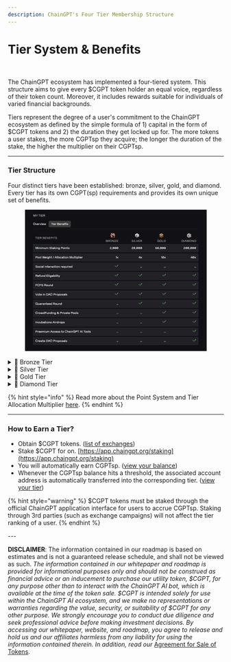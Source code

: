 ```yaml
---
description: ChainGPT's Four Tier Membership Structure
---
```


# Tier System & Benefits

<figure><img src="../.gitbook/assets/Partnership announcement  [Template] (1).gif" alt=""><figcaption></figcaption></figure>

The ChainGPT ecosystem has implemented a four-tiered system. This structure aims to give every $CGPT token holder an equal voice, regardless of their token count. Moreover, it includes rewards suitable for individuals of varied financial backgrounds.

Tiers represent the degree of a user's commitment to the ChainGPT ecosystem as defined by the simple formula of 1) capital in the form of $CGPT tokens and 2) the duration they get locked up for. The more tokens a user stakes, the more CGPTsp they acquire; the longer the duration of the stake, the higher the multiplier on their CGPTsp.

***

### Tier Structure

Four distinct tiers have been established: bronze, silver, gold, and diamond. Every tier has its own CGPT(sp) requirements and provides its own unique set of benefits.

<figure><img src="../.gitbook/assets/Tier_Benefits.png" alt=""><figcaption></figcaption></figure>

<details>

<summary>🥉 Bronze Tier</summary>

_This entry-level tier is explicitly designed for users with limited capital capacities._&#x20;

_**Points Required:** >2,000+_\
\
&#xNAN;_**ChainGPT AI Ecosystem Benefits:**_\
&#xNAN;_- Freemium AI Tools Access: No_\
_- DAO Voting Rights: Yes_\
_- Can Create DAO Proposals: No_\
_- Free Incubation Airdrops: No_\
_- Early Access to ChainGPT Apps: No_\
\
&#xNAN;_**ChainGPT Pad Benefits:**_\
\- _Pool Weight: 1x Allocation Multiplier_\
\- _Refund Eligibility: Yes, 100%_\
\- _Participation rounds: #2 (FCFS)_&#x20;

The Bronze tier does not provide access to the _**first/guaranteed round.** &#x4D;_&#x65;mbers in this tier group are granted the right to only participate in the second/FCFS (First-Come-First-Serve) round. Occasionally, social campaigns (via Gleam / Galxe / TaskOn) will be launched in tandem with new IDO releases that will allow bronze-tier members to earn whitelist allocations for the first rounds.

</details>

<details>

<summary>🥈 Silver Tier</summary>

### 🥈 Silver Tier

_Silver is the second level tier and the first one that provides guaranteed access to the first round of participation in IDOs._

_**Points Required:** 20,000+_\
\
&#xNAN;_**ChainGPT AI Ecosystem Benefits:**_\
&#xNAN;_- Freemium AI Tools Access: No_\
_- DAO Voting Rights: Yes_\
_- Can Create DAO Proposals: No_\
_- Free Incubation Airdrops: No_\
_- Early Access to ChainGPT Apps: No_\
\
&#xNAN;_**ChainGPT Pad Benefits:**_\
\- _Pool Weight: Minimum 4x Allocation Multiplier_\
\- _Refund Eligibility: Yes, 100%_\
\- _Participation rounds: #1 and #2 (Guaranteed and FCFS)_

The most commonly sought-after level due to the inclusion into all IDO rounds. Silver tier members are also granted a guaranteed whitelist placement for the launch of ChainGPT's official NFT collection.

</details>

<details>

<summary>🥇 Gold Tier</summary>

### 🥇 Gold Tier

_Gold is the second highest tier and the first one that provides access to premium early-stage crowdfunding and private sales._

_**Points Required:** 50,000+_\
\
&#xNAN;_**ChainGPT AI Ecosystem Benefits:**_\
&#xNAN;_- Freemium AI Tools Access: No_\
_- DAO Voting Rights: Yes_\
_- Can Create DAO Proposals: No_\
_- Free Incubation Airdrops: Yes_\
_- Early Access to ChainGPT Apps: Yes_\
\
&#xNAN;_**ChainGPT Pad Benefits:**_\
\- _Pool Weight: Minimum 10x Allocation Multiplier_\
\- _Refund Eligibility: Yes, 100%_\
\- _Participation rounds: #1 and #2 (Guaranteed and FCFS)_

In the Gold Tier, benefits for members expand to include opportunities for participating in pre-public stages of new project launches (private sales). Likewise, the Gold tier members will be guaranteed whitelist placements for participating in the official ChainGPT NFT collection launch.

One of the most appealing drivers of the Gold tier is the unlocked IDO allocation claims. For every IDO launched on ChainGPT Pad, a portion of the tokens collected will be distributed among gold & diamond tier members.

</details>

<details>

<summary>💎 Diamond Tier</summary>

_Diamond is the highest and most desirable tier for launchpad participants, given the breadth of benefits it offers. Being the only tier that provides complementary tokens & NFT airdrops, Diamond tier users are reimbursed for their commitments passively._

_**Points Required:** 200,000+_\
\
&#xNAN;_**ChainGPT AI Ecosystem Benefits:**_\
&#xNAN;_- Freemium AI Tools Access: Yes_\
_- DAO Voting Rights: Yes_\
_- Can Create DAO Proposals: Yes_\
_- Free Incubation Airdrops: Yes_\
_- Early Access to ChainGPT Apps: Yes_\
\
&#xNAN;_**ChainGPT Pad Benefits:**_\
\- _Pool Weight: Minimum 40x Allocation Multiplier_\
\- _Refund Eligibility: Yes, 100%_\
\- _Participation rounds: #1 and #2 (Guaranteed and FCFS)_

As with earlier (non-bronze) levels, members of the Diamond tier receive access to both IDO rounds. Likewise with the preceding Gold Tier, one of the most appealing drivers for Diamond tier members is the unlocked IDO allocation claims. For every IDO launched on ChainGPT Pad, a portion of the tokens collected will be distributed among Gold & Diamond tier members. Of course, the proportional allocation is more significant for higher-tier members.

Diamond tier members also receive additional incentives from the ChainGPT partnership network through priority NFT distributions and private token allocations.

The Diamond Tier is the only one that pushes the benefits beyond the realm of the ChainGPT Pad and into other vectors of ChainGPT's ecosystem, namely Freemium tools and DAO proposal rights.&#x20;

Here, members are automatically granted unlimited access to all ChainGPT AI tools and receive monthly CGPTc balance refills of up to 20,000 credits. Thereby incentivizing membership at his level with ecosystemic participation in every possible manner.

Diamond Tier members also happen to be the only group of community members who are endowed with the ability to submit proposals. While any $CGPT token holder is allowed to participate in steering the outcomes of decisions, only Diamond Tier members can push the suggestions for community deliberations.

</details>

{% hint style="info" %}
Read more about the Point System and Tier Allocation Multiplier [here](chaingpt-pad/tier-system/).
{% endhint %}

***

### How to Earn a Tier?

* Obtain $CGPT tokens. ([list of exchanges](https://chaingpt.org/#buy))
* Stake $CGPT for on. [https://app.chaingpt.org/staking](https://app.chaingpt.org/staking)
* You will automatically earn CGPTsp. ([view your balance](https://app.chaingpt.org/profilepage))
* Whenever the CGPTsp balance hits a threshold, the associated account address is automatically transferred into the corresponding tier. ([view your tier](https://app.chaingpt.org/profilepage))

{% hint style="warning" %}
$CGPT tokens must be staked through the official ChainGPT application interface for users to accrue CGPTsp. Staking through 3rd parties (such as exchange campaigns) will not affect the tier ranking of a user.
{% endhint %}

\---

**DISCLAIMER**: The information contained in our roadmap is based on estimates and is not a guaranteed release schedule, and shall not be viewed as such.  _The information contained in our whitepaper and roadmap is provided for informational purposes only and should not be construed as financial advice or an inducement to purchase our utility token, $CGPT, for any purpose other than to interact with the ChainGPT AI bot, which is available at the time of the token sale. $CGPT is intended solely for use within the ChainGPT AI ecosystem, and we make no representations or warranties regarding the value, security, or suitability of $CGPT for any other purpose. We strongly encourage you to conduct due diligence and seek professional advice before making investment decisions. By accessing our whitepaper, website, and roadmap, you agree to release and hold us and our affiliates harmless from any liability for using the information contained therein.  In addition, read our_ [Agreement for Sale of Tokens](https://www.chaingpt.org/licences).
